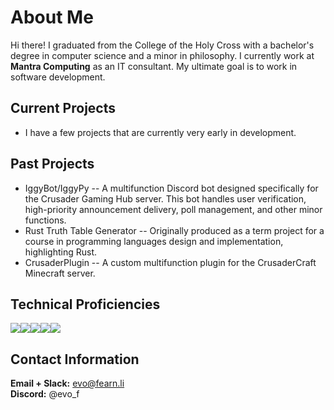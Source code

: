 # About Me
Hi there! I graduated from the College of the Holy Cross with a bachelor's degree in computer science and a minor in philosophy. 
I currently work at **Mantra Computing** as an IT consultant. My ultimate goal is to work in software development.

## Current Projects
- I have a few projects that are currently very early in development. 

## Past Projects
- IggyBot/IggyPy -- A multifunction Discord bot designed specifically for the Crusader Gaming Hub server. This bot handles user verification, high-priority announcement delivery, poll management, and other minor functions.
- Rust Truth Table Generator -- Originally produced as a term project for a course in programming languages design and implementation, highlighting Rust. 
- CrusaderPlugin -- A custom multifunction plugin for the CrusaderCraft Minecraft server. 

## Technical Proficiencies  
<img src = "https://img.shields.io/badge/Java-ED8B00?style=for-the-badge&logo=java&logoColor=white"><img src = "https://img.shields.io/badge/C%2B%2B-00599C?style=for-the-badge&logo=c%2B%2B&logoColor=white"><img src = "https://img.shields.io/badge/Python-FFD43B?style=for-the-badge&logo=python&logoColor=darkgreen"><img src = "https://img.shields.io/badge/json-5E5C5C?style=for-the-badge&logo=json&logoColor=white"><img src = "https://img.shields.io/badge/Rust-black?style=for-the-badge&logo=rust&logoColor=#E57324">

## Contact Information
**Email + Slack:** evo@fearn.li  
**Discord:** @evo_f

<!--
**Evo-F/Evo-F** is a ✨ _special_ ✨ repository because its `README.md` (this file) appears on your GitHub profile.

Here are some ideas to get you started:

- 🔭 I’m currently working on ...
- 🌱 I’m currently learning ...
- 👯 I’m looking to collaborate on ...
- 🤔 I’m looking for help with ...
- 💬 Ask me about ...
- 📫 How to reach me: ...
- 😄 Pronouns: ...
- ⚡ Fun fact: ...
-->
